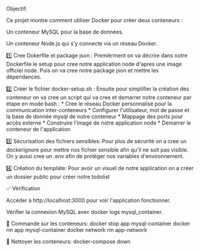 Objectif:

Ce projet montre comment utiliser Docker pour créer deux conteneurs :

Un conteneur MySQL pour la base de données.

Un conteneur Node.js qui s'y connecte via un réseau Docker.

1️⃣ Cree Dokerfile et package json :
  Premièrment on va décrire dans notre Dockerfile le setup pour cree notre application node d'apres une image officiel node. 
  Puis on va cree notre package json et mettre les dépendances.
  
2️⃣ Créer le fichier docker-setup.sh :
  Ensuite pour simplifier la création des conteneur on va cree un script qui va cree et demarrer notre conteneur  par étape en mode bash : 
    * Cree le réseau Docker personnalisé pour la communication inter-conteneurs
    * Configurer l'utilisateur, mot de passe et la base de donnée mysql de notre conteneur
    * Mappage des ports pour accès externe 
    * Construire l'image de notre application node
    * Demarrer le conteneur de l'application
  
3️⃣ Sécurisation des fichiers sensibles:
   Pour plus de sécurité on a cree un dockerignore pour mettre nos fichier sensible afin qu'il ne soit pas visible. On y aussi cree un .env afin 
   de protéger nos variables d'environnement.

4️⃣ Création du template:
  Pour avoir un visuel de notre application on a créer un dossier public pour créer notre todolist


✅ Vérification

Accéder à http://localhost:3000 pour voir l'application fonctionner.

Vérifier la connexion MySQL avec docker logs mysql_container.

📌 Commande sur les conteneurs:
      docker stop app mysql-container
      docker rm app mysql-container
      docker network rm app-network

📌 Nettoyer les conteneurs:
    docker-compose down
    

